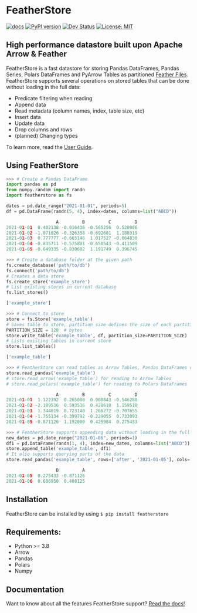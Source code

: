 
# FeatherStore
[![docs](https://img.shields.io/badge/docs-passing-brightgreen)](https://featherstore.readthedocs.io/en/latest/index.html)
[![PyPI version](https://img.shields.io/pypi/v/FeatherStore?color=blue)](https://pypi.org/project/FeatherStore/)
[![Dev Status](https://img.shields.io/pypi/status/featherstore?color=important)](https://pypi.org/project/FeatherStore/)
[![License: MIT](https://img.shields.io/badge/License-MIT-yellow.svg)](https://github.com/hakonmh/featherstore/blob/master/LICENSE)

## High performance datastore built upon Apache Arrow & Feather

FeatherStore is a fast datastore for storing Pandas DataFrames, Pandas Series, Polars
DataFrames and PyArrow Tables as partitioned [Feather Files](https://arrow.apache.org/docs/python/feather.html).
FeatherStore supports several operations on stored tables that can be done without loading
in the full data:
* Predicate filtering when reading
* Append data
* Read metadata (column names, index, table size, etc)
* Insert data
* Update data
* Drop columns and rows
* (planned) Changing types

To learn more, read the [User Guide](https://featherstore.readthedocs.io/en/latest/Quickstart.html).

## Using FeatherStore

```python
>>> # Create a Pandas DataFrame
import pandas as pd
from numpy.random import randn
import featherstore as fs

dates = pd.date_range("2021-01-01", periods=5)
df = pd.DataFrame(randn(5, 4), index=dates, columns=list("ABCD"))

                   A         B         C         D
2021-01-01  0.402138 -0.016436 -0.565256  0.520086
2021-01-02 -1.071026 -0.326358 -0.692681  1.188319
2021-01-03  0.777777 -0.665146  1.017527 -0.064830
2021-01-04 -0.835711 -0.575801 -0.650543 -0.411509
2021-01-05 -0.649335 -0.830602  1.191749  0.396745

>>> # Create a database folder at the given path
fs.create_database('path/to/db')
fs.connect('path/to/db')
# Creates a data store
fs.create_store('example_store')
# List existing stores in current database
fs.list_stores()

['example_store']

>>> # Connect to store
store = fs.Store('example_table')
# Saves table to store, partition size defines the size of each partition in bytes
PARTITION_SIZE = 128  # bytes
store.write_table('example_table', df, partition_size=PARTITION_SIZE)
# Lists existing tables in current store
store.list_tables()

['example_table']

>>> # FeatherStore can read tables as Arrow Tables, Pandas DataFrames or Polars DataFrames
store.read_pandas('example_table')
# store.read_arrow('example_table') for reading to Arrow Tables
# store.read_polars('example_table') for reading to Polars DataFrames

                   A         B         C         D
2021-01-01  1.122392  0.265080  0.908843 -0.546288
2021-01-02 -2.189536  0.593536  0.428618  1.159518
2021-01-03  1.344019  0.723140  1.266272 -0.707655
2021-01-04 -1.755134 -0.399792 -0.229055  0.733093
2021-01-05 -0.871126  1.192000  0.425984  0.275433

>>> # FeatherStore supports appending data without loading in the full table
new_dates = pd.date_range("2021-01-06", periods=1)
df1 = pd.DataFrame(randn(1, 4), index=new_dates, columns=list("ABCD"))
store.append_table('example_table', df1)
# It also supports querying parts of the data
store.read_pandas('example_table', rows=['after', '2021-01-05'], cols=['D', 'A'])

                   D         A
2021-01-05  0.275433 -0.871126
2021-01-06  0.606950  0.408125

```

## Installation
FeatherStore can be installed by using `$ pip install featherstore`

## Requirements:
* Python >= 3.8
* Arrow
* Pandas
* Polars
* Numpy

## Documentation
Want to know about all the features FeatherStore support? [Read the docs!](https://featherstore.readthedocs.io/en/latest/index.html)
